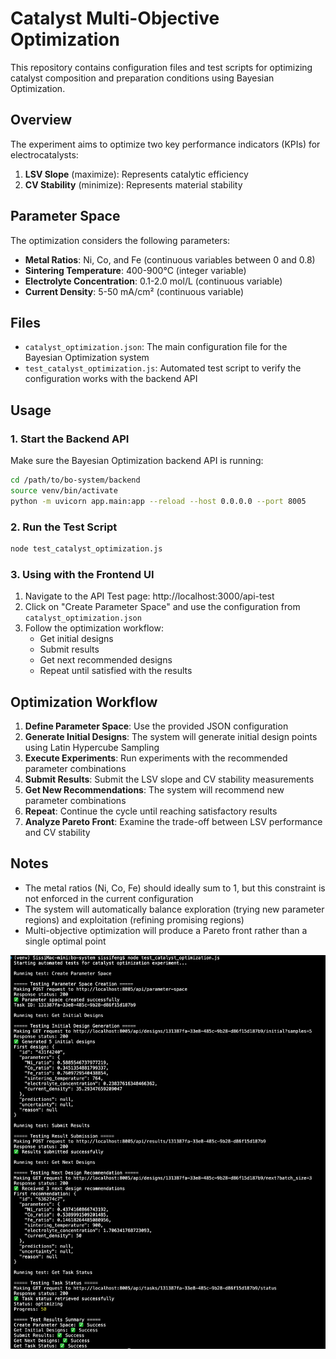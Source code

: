 # Catalyst Multi-Objective Optimization

This repository contains configuration files and test scripts for optimizing catalyst composition and preparation conditions using Bayesian Optimization.

## Overview

The experiment aims to optimize two key performance indicators (KPIs) for electrocatalysts:

1. **LSV Slope** (maximize): Represents catalytic efficiency
2. **CV Stability** (minimize): Represents material stability

## Parameter Space

The optimization considers the following parameters:

- **Metal Ratios**: Ni, Co, and Fe (continuous variables between 0 and 0.8)
- **Sintering Temperature**: 400-900°C (integer variable)
- **Electrolyte Concentration**: 0.1-2.0 mol/L (continuous variable)
- **Current Density**: 5-50 mA/cm² (continuous variable)

## Files

- `catalyst_optimization.json`: The main configuration file for the Bayesian Optimization system
- `test_catalyst_optimization.js`: Automated test script to verify the configuration works with the backend API

## Usage

### 1. Start the Backend API

Make sure the Bayesian Optimization backend API is running:

```bash
cd /path/to/bo-system/backend
source venv/bin/activate
python -m uvicorn app.main:app --reload --host 0.0.0.0 --port 8005
```

### 2. Run the Test Script

```bash
node test_catalyst_optimization.js
```

### 3. Using with the Frontend UI

1. Navigate to the API Test page: http://localhost:3000/api-test
2. Click on "Create Parameter Space" and use the configuration from `catalyst_optimization.json`
3. Follow the optimization workflow:
   - Get initial designs
   - Submit results
   - Get next recommended designs
   - Repeat until satisfied with the results

## Optimization Workflow

1. **Define Parameter Space**: Use the provided JSON configuration
2. **Generate Initial Designs**: The system will generate initial design points using Latin Hypercube Sampling
3. **Execute Experiments**: Run experiments with the recommended parameter combinations
4. **Submit Results**: Submit the LSV slope and CV stability measurements
5. **Get New Recommendations**: The system will recommend new parameter combinations
6. **Repeat**: Continue the cycle until reaching satisfactory results
7. **Analyze Pareto Front**: Examine the trade-off between LSV performance and CV stability

## Notes

- The metal ratios (Ni, Co, Fe) should ideally sum to 1, but this constraint is not enforced in the current configuration
- The system will automatically balance exploration (trying new parameter regions) and exploitation (refining promising regions)
- Multi-objective optimization will produce a Pareto front rather than a single optimal point

![alt text](image.png)
